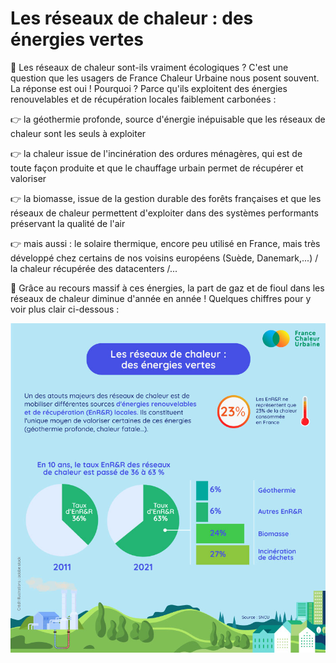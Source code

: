 # Les réseaux de chaleur : des énergies vertes

🌳 Les réseaux de chaleur sont-ils vraiment écologiques ? C'est une question que les usagers de France Chaleur Urbaine nous posent souvent. La réponse est oui ! Pourquoi ? Parce qu'ils exploitent des énergies renouvelables et de récupération locales faiblement carbonées :&#x20;

👉 la géothermie profonde, source d'énergie inépuisable que les réseaux de chaleur sont les seuls à exploiter&#x20;

👉 la chaleur issue de l'incinération des ordures ménagères, qui est de toute façon produite et que le chauffage urbain permet de récupérer et valoriser&#x20;

👉 la biomasse, issue de la gestion durable des forêts françaises et que les réseaux de chaleur permettent d'exploiter dans des systèmes performants préservant la qualité de l'air&#x20;

👉 mais aussi : le solaire thermique, encore peu utilisé en France, mais très développé chez certains de nos voisins européens (Suède, Danemark,...) / la chaleur récupérée des datacenters /...&#x20;

💚 Grâce au recours massif à ces énergies, la part de gaz et de fioul dans les réseaux de chaleur diminue d'année en année ! Quelques chiffres pour y voir plus clair ci-dessous :

![](.gitbook/assets/enr.jpg)

